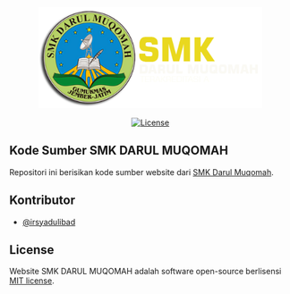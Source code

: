 <p align="center"><a href="https://smkdarulmuqomah.id" target="_blank"><img src="https://github.com/darqom/main-site/raw/master/assets/img/site/logo-full.png" width="400"></a></p>

<p align="center">
<a href="https://github.com/darqom/main-site"><img src="https://img.shields.io/packagist/l/darqom/main-site" alt="License"></a>
</p>

## Kode Sumber SMK DARUL MUQOMAH

Repositori ini berisikan kode sumber website dari [SMK Darul Muqomah](https://smkdarulmuqomah.id).

## Kontributor
- [@irsyadulibad](https://github.com/irsyadulibad)

## License

Website SMK DARUL MUQOMAH adalah software open-source berlisensi [MIT license](https://opensource.org/licenses/MIT).
